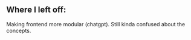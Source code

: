 ## Where I left off:

Making frontend more modular (chatgpt). Still kinda confused about the concepts. 